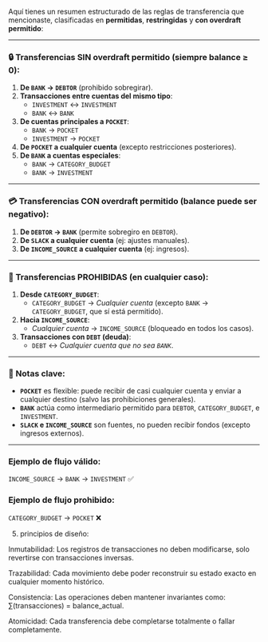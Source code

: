 Aquí tienes un resumen estructurado de las reglas de transferencia que mencionaste, clasificadas en **permitidas**, **restringidas** y **con overdraft permitido**:

---

### **🔒 Transferencias SIN overdraft permitido (siempre balance ≥ 0):**
1. **De `BANK` → `DEBTOR`** (prohibido sobregirar).  
2. **Transacciones entre cuentas del mismo tipo**:  
   - `INVESTMENT` ↔ `INVESTMENT`  
   - `BANK` ↔ `BANK`  
3. **De cuentas principales a `POCKET`**:  
   - `BANK` → `POCKET`  
   - `INVESTMENT` → `POCKET`  
4. **De `POCKET` a cualquier cuenta** (excepto restricciones posteriores).  
5. **De `BANK` a cuentas especiales**:  
   - `BANK` → `CATEGORY_BUDGET`  
   - `BANK` → `INVESTMENT`  

---

### **💳 Transferencias CON overdraft permitido (balance puede ser negativo):**
1. **De `DEBTOR` → `BANK`** (permite sobregiro en `DEBTOR`).  
2. **De `SLACK` a cualquier cuenta** (ej: ajustes manuales).  
3. **De `INCOME_SOURCE` a cualquier cuenta** (ej: ingresos).  

---

### **🚫 Transferencias PROHIBIDAS (en cualquier caso):**
1. **Desde `CATEGORY_BUDGET`**:  
   - `CATEGORY_BUDGET` → *Cualquier cuenta* (excepto `BANK` → `CATEGORY_BUDGET`, que sí está permitido).  
2. **Hacia `INCOME_SOURCE`**:  
   - *Cualquier cuenta* → `INCOME_SOURCE` (bloqueado en todos los casos).  
3. **Transacciones con `DEBT` (deuda)**:  
   - `DEBT` ↔ *Cualquier cuenta que no sea `BANK`*.  

---

### **📌 Notas clave:**
- **`POCKET`** es flexible: puede recibir de casi cualquier cuenta y enviar a cualquier destino (salvo las prohibiciones generales).  
- **`BANK`** actúa como intermediario permitido para `DEBTOR`, `CATEGORY_BUDGET`, e `INVESTMENT`.  
- **`SLACK` e `INCOME_SOURCE`** son fuentes, no pueden recibir fondos (excepto ingresos externos).  

---

### **Ejemplo de flujo válido:**  
`INCOME_SOURCE` → `BANK` → `INVESTMENT` ✅  

### **Ejemplo de flujo prohibido:**  
`CATEGORY_BUDGET` → `POCKET` ❌  

5. principios de diseño:

Inmutabilidad: Los registros de transacciones no deben modificarse, solo revertirse con transacciones inversas.

Trazabilidad: Cada movimiento debe poder reconstruir su estado exacto en cualquier momento histórico.

Consistencia: Las operaciones deben mantener invariantes como: ∑(transacciones) = balance_actual.

Atomicidad: Cada transferencia debe completarse totalmente o fallar completamente.
